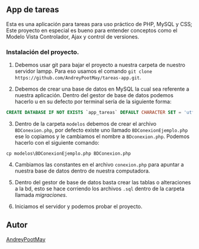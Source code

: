 ## App de tareas

Esta es una aplicación para tareas para uso práctico de PHP, MySQL y CSS; Este proyecto en especial es bueno para entender conceptos como el Modelo Vista Controlador, Ajax y control de versiones.

### Instalación del proyecto.

1. Debemos usar git para bajar el proyecto a nuestra carpeta de nuestro servidor lampp. Para eso usamos el comando `git clone https://github.com/AndreyPootMay/tareas-app.git`.

2. Debemos de crear una base de datos en MySQL la cual sea referente a nuestra aplicación. Dentro del gestor de base de datos podemos hacerlo u en su defecto por terminal sería de la siguiente forma:
```sql
CREATE DATABASE IF NOT EXISTS `app_tareas` DEFAULT CHARACTER SET = 'utf8' DEFAULT COLLATE 'utf8_general_ci';
```
3. Dentro de la carpeta `modelos` debemos de crear el archivo `BDConexion.php`, por defecto existe uno llamado `BDConexionEjemplo.php` ese lo copiamos y le cambiamos el nombre a `BDconexion.php`. Podemos hacerlo con el siguiente comando:

```
cp modelos\BDConexionEjemplo.php BDConexion.php
```

4. Cambiamos las constantes en el archivo `conexion.php` para apuntar a nuestra base de datos dentro de nuestra computadora.

5. Dentro del gestor de base de datos basta crear las tablas o alteraciones a la bd, esto se hace corriendo los archivos `.sql` dentro de la carpeta llamada _migraciones_.

6. Iniciamos el servidor y podemos probar el proyecto.

## Autor

[AndreyPootMay](https://github.com/AndreyPootMay)
